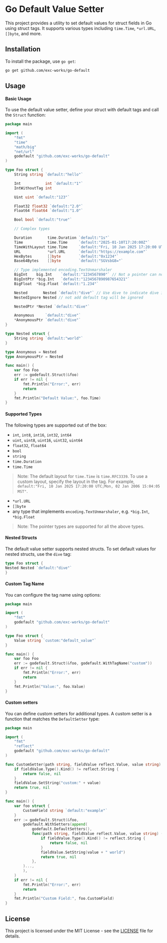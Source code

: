 # Go Default Value Setter

This project provides a utility to set default values for struct fields in Go using struct tags. It supports various
types including `time.Time`, `*url.URL`, `[]byte`, and more.

## Installation

To install the package, use `go get`:

```sh
go get github.com/exc-works/go-default
```

## Usage

#### Basic Usage

To use the default value setter, define your struct with default tags and call the `Struct` function:

```go
package main

import (
	"fmt"
	"time"
	"math/big"
	"net/url"
	godefault "github.com/exc-works/go-default"
)

type Foo struct {
	String string `default:"hello"`

	Int           int `default:"1"`
	IntWithoutTag int

	Uint uint `default:"123"`

	Float32 float32 `default:"2.0"`
	Float64 float64 `default:"1.0"`

	Bool bool `default:"true"`

	// Complex types

	Duration       time.Duration `default:"1s"`
	Time           time.Time     `default:"2025-01-10T17:20:00Z"`                                        // use time.RFC3339 as default layout
	TimeWithLayout time.Time     `default:"Fri, 10 Jan 2025 17:20:00 UTC;Mon, 02 Jan 2006 15:04:05 MST"` // use custom layout time.RFC1123
	URL            *url.URL      `default:"https://example.com"`
	HexBytes       []byte        `default:"0x1234"`
	Base64Bytes    []byte        `default:"SGVsbG8="`

	// Type implemented encoding.TextUnmarshaler
	BigInt    big.Int    `default:"1234567890"` // Not a pointer can not be set
	BigIntPtr *big.Int   `default:"1234567890987654321"`
	BigFloat  *big.Float `default:"1.234"`

	Nested       Nested `default:"dive"` // Use dive to indicate dive into the nested struct
	NestedIgnore Nested // not add default tag will be ignored

	NestedPtr *Nested `default:"dive"`

	Anonymous     `default:"dive"`
	*AnonymousPtr `default:"dive"`
}

type Nested struct {
	String string `default:"world"`
}

type Anonymous = Nested
type AnonymousPtr = Nested

func main() {
	var foo Foo
	err := godefault.Struct(&foo)
	if err != nil {
		fmt.Println("Error:", err)
		return
	}
	fmt.Println("Default Value:", foo.Time)
}
```

#### Supported Types

The following types are supported out of the box:

- `int`, `int8`, `int16`, `int32`, `int64`
- `uint`, `uint8`, `uint16`, `uint32`, `uint64`
- `float32`, `float64`
- `bool`
- `string`
- `time.Duration`
- `time.Time`

> Note: The default layout for `time.Time` is `time.RFC3339`. To use a custom layout, specify the layout in the tag.
> For example, `default:"Fri, 10 Jan 2025 17:20:00 UTC;Mon, 02 Jan 2006 15:04:05 MST"`.

- `*url.URL`
- `[]byte`
- any type that implements `encoding.TextUnmarshaler`, e.g. `*big.Int`, `*big.Float`

> Note: The pointer types are supported for all the above types.

#### Nested Structs

The default value setter supports nested structs. To set default values for nested structs, use the `dive` tag:

```go
type Foo struct {
Nested Nested `default:"dive"`
}
```

#### Custom Tag Name

You can configure the tag name using options:

```go
package main

import (
	"fmt"
	godefault "github.com/exc-works/go-default"
)

type Foo struct {
	Value string `custom:"default_value"`
}

func main() {
	var foo Foo
	err := godefault.Struct(&foo, godefault.WithTagName("custom"))
	if err != nil {
		fmt.Println("Error:", err)
		return
	}
	fmt.Println("Value:", foo.Value)
}
```

#### Custom setters

You can define custom setters for additional types. A custom setter is a function that matches the `DefaultSetter` type:

```go
package main

import (
	"fmt"
	"reflect"
	godefault "github.com/exc-works/go-default"
)

func CustomSetter(path string, fieldValue reflect.Value, value string) (bool, error) {
	if fieldValue.Type().Kind() != reflect.String {
		return false, nil
	}
	fieldValue.SetString("custom:" + value)
	return true, nil
}

func main() {
	var foo struct {
		CustomField string `default:"example"`
	}
	err := godefault.Struct(&foo,
		godefault.WithSetters(append(
			godefault.DefaultSetters(),
			func(path string, fieldValue reflect.Value, value string) (set bool, err error) {
				if fieldValue.Type().Kind() != reflect.String {
					return false, nil
				}
				fieldValue.SetString(value + " world")
				return true, nil
			},
		)...,
		),
	)
	if err != nil {
		fmt.Println("Error:", err)
		return
	}
	fmt.Println("Custom Field:", foo.CustomField)
}
```

## License

This project is licensed under the MIT License - see the [LICENSE](LICENSE) file for details.
